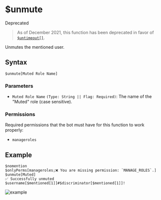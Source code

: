 # $unmute
<div class="functionTags">
  <span id="DeprecatedTag">Deprecated</span>
</div>

> As of December 2021, this function has been deprecated in favor of [`$untimeout[]`](./untimeout.md).

Unmutes the mentioned user.

## Syntax
```
$unmute[Muted Role Name]
```

### Parameters
- `Muted Role Name` `(Type: String || Flag: Required)`: The name of the "Muted" role (case sensitive).

### Permissions
Required permissions that the bot must have for this function to work properly:
- `manageroles`

## Example
```
$nomention
$onlyPerms[manageroles;❌ You are missing permission: `MANAGE_ROLES`.]
$unmute[Muted]
✅ Successfully unmuted $username[$mentioned[1]]#$discriminator[$mentioned[1]]!
```
![example](https://user-images.githubusercontent.com/69215413/125666289-5aecf227-0ae0-455e-8779-8501307a0894.png)
